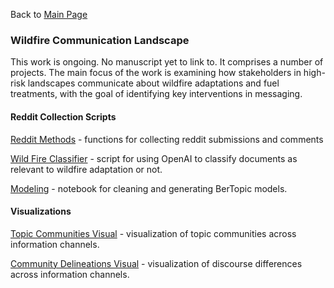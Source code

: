Back to [Main Page](https://github.com/jsachs802/research_overview/blob/main/README.md)


### Wildfire Communication Landscape

This work is ongoing. No manuscript yet to link to. It comprises a number of projects. The main focus of the work is examining how stakeholders in high-risk landscapes communicate about wildfire adaptations and fuel treatments, with the goal of identifying key interventions in messaging. 

#### Reddit Collection Scripts 

[Reddit Methods](https://github.com/jsachs802/research_overview/blob/main/bert_modeling/reddit_methods2.py) - functions for collecting reddit submissions and comments 

[Wild Fire Classifier](https://github.com/jsachs802/research_overview/blob/main/bert_modeling/process_reddit_submission.py) - script for using OpenAI to classify documents as relevant to wildfire adaptation or not. 

[Modeling](https://github.com/jsachs802/research_overview/blob/main/bert_modeling/merged_model_clean.ipynb) - notebook for cleaning and generating BerTopic models.

#### Visualizations

[Topic Communities Visual](https://communications-project.s3.us-east-2.amazonaws.com/para_embedding_visualization_with_labels.html) - visualization of topic communities across information channels.

[Community Delineations Visual](https://communications-project.s3.us-east-2.amazonaws.com/para_embedding_visualization_with_boxes.html) - visualization of discourse differences across information channels. 

